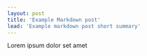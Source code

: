 ```yaml
---
layout: post
title: 'Example Markdown post'
lead: 'Example markdown post short summary'
---
```


Lorem ipsum dolor set amet
